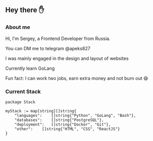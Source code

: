 ## Hey there ✋

### About me
Hi, I'm Sergey, a Frontend Developer from Russia.

You can DM me to telegram @apeks827 

I was mainly engaged in the design and layout of websites 

Currently learn GoLang 

Fun fact: I can work two jobs, earn extra money and not burn out 😄

### Current Stack
```
package Stack

myStack := map[string][]string{
	"languages": 	[]string{"Python", "GoLang", "Bash"},
	"databases": 	[]string{"PostgreSQL"},
	"deployment": 	[]string{"Docker", "Git"},
	"other": 	[]string{"HTML", "CSS", "ReactJS"}
}
``` 
